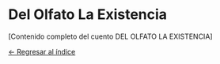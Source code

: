 # Del Olfato La Existencia

[Contenido completo del cuento DEL OLFATO LA EXISTENCIA]

[← Regresar al índice](index.md)

